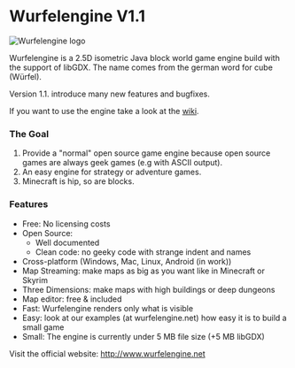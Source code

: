 Wurfelengine V1.1
============
![Wurfelengine logo](http://wurfelengine.net/images/logo_medium.png)

Wurfelengine is a 2.5D isometric Java block world game engine build with the support of libGDX.
The name comes from the german word for cube (Würfel).

Version 1.1. introduce many new features and bugfixes.

If you want to use the engine take a look at the [wiki](https://github.com/Cbeed/Wurfel-Engine/wiki).


### The Goal

1. Provide a "normal" open source game engine because open source games are always geek games (e.g with ASCII output).
2. An easy engine for strategy or adventure games.
3. Minecraft is hip, so are blocks.

### Features

* Free: No licensing costs
* Open Source:
	* Well documented
	* Clean code: no geeky code with strange indent and names
* Cross-platform (Windows, Mac, Linux, Android (in work))
* Map Streaming: make maps as big as you want like in Minecraft or Skyrim
* Three Dimensions: make maps with high buildings or deep dungeons
* Map editor: free & included
* Fast: Wurfelengine renders only what is visible 
* Easy: look at our examples (at wurfelengine.net) how easy it is to build a small game
* Small: The engine is currently under 5 MB file size (+5 MB libGDX)

Visit the official website:
http://www.wurfelengine.net
